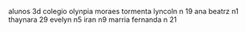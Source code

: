 alunos 3d colegio olynpia moraes tormenta 
lyncoln n 19 ana beatrz n1 thaynara 29  evelyn n5 iran n9 marria fernanda n 21 
